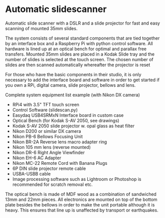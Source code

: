 # Automatic slidescanner
Automatic slide scanner with a DSLR and a slide projector for fast and easy scanning of mounted 35mm slides. 

The system consists of several standard components that are tied together by an interface box and a Raspberry Pi with python control software. All hardware is lined up at an optical bench for optimal and parallax free transfers. Mounted 35mm slides are placed in a Kodak Slide tray and the number of slides is selected at the touch screen. The chosen number of slides are then scanned automatically whereafter the projector is reset 

For those who have the basic components in their studio, it is only necessary to add the interface board and software in order to get started if you own a RPi, digital camera, slide projector, bellows and lens.

Complete system equipment list example (with Nikon DX camera)

* RPi4 with 3.5" TFT touch screen
* Control Software (slidescan.py) 
* Easydaq USB4SRMxN Interface board in custom case
* Optical Bench (for Kodak S-AV 2050, see drawings)
* Kodak S-AV 2050 slide projector w. opal glass as heat filter
* Nikon D200 or similar DX camera
* Nikon PB-6 Bellows Focusing Unit
* Nikon BR-2A Reverse lens macro adapter ring
* Nikon 105 mm lens (reverse mounted)
* Nikon DR-6 Right Angle Viewfinder
* Nikon EH-6 AC Adapter
* Nikon MC-22 Remote Cord with Banana Plugs
* 6P DIN slide projector remote cable
* USBA-USBB cable
* Image processing software such as Lightroom or Photoshop is recommended for scratch removal etc.

The optical bench is made of MDF wood as a combination of sandwiched 13mm and 22mm pieces. All electronics are mounted on top of the bottom plate besides the bellows in order to make the unit portable although it is heavy. This ensures that line up is unaffected by transport or earthquakes.
